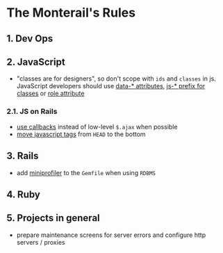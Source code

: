 The Monterail's Rules
=====

## 1. Dev Ops

## 2. JavaScript

* "classes are for designers", so don't scope with `ids` and `classes` in js. JavaScript developers should use [data-* attributes](http://roytomeij.com/2012/dont-use-class-names-to-find-HTML-elements-with-JS.html), [js-* prefix for classes](http://coderwall.com/p/qktuzw) or [role attribute](https://github.com/kossnocorp/role)

### 2.1. JS on Rails

* [use callbacks](https://gist.github.com/3019231) instead of low-level `$.ajax` when possible
* [move javascript tags](https://github.com/rails/rails/pull/7888) from `HEAD` to the bottom

## 3. Rails

* add [miniprofiler](http://railscasts.com/episodes/368-miniprofiler) to the `Gemfile` when using `RDBMS`

## 4. Ruby

## 5. Projects in general

* prepare maintenance screens for server errors and configure http servers / proxies

